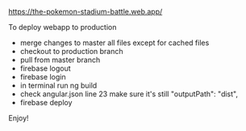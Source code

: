 https://the-pokemon-stadium-battle.web.app/

To deploy webapp to production

- merge changes to master all files except for cached files
- checkout to production branch
- pull from master branch
- firebase logout
- firebase login
- in terminal run ng build
- check angular.json line 23 make sure it's still "outputPath": "dist",
- firebase deploy

Enjoy!
